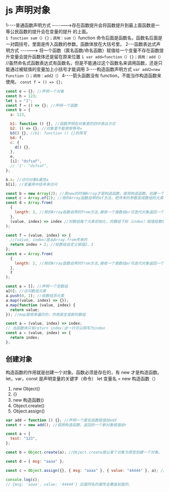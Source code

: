 # js 声明对象

1----普通函数声明⽅式 ------->存在函数提升会将函数提升到最上⾯函数是⼀等公民函数的提升会在变量的提升
的上⾯。
`1 function sum（）{}；调⽤：sum（）`function 命令后面是函数名，函数名后面是一对圆括号，里面是传入函数的参数。函数体放在大括号里。
2---函数表达式声明⽅式 ------> 将⼀个函数（匿名函数/命名函数）赋值给⼀个变量不存在函数提升变量会提升函数体还是留在原来位置
`1 var add=function（）{}；调⽤：add（）` //虽然命名式函数表达式有函数名，但是不能通过这个函数名来调⽤函数，还是只能通过被赋值的变量加上⼩括号才能调⽤
3----构造函数声明⽅式
`var add2=new Function（）；调⽤：add2（）`
4----箭头函数没有 function，不能当作构造函数来使用。
`const f = () => {};`

```js
const e = {}; //声明一个对象
const h = 123;
let i = "1";
const f = () => {}; //声明一个函数
const b = {
  a: 123,

  b1: function () {}, //函数声明在对象里的四中表达方式
  b2: () => {}, //对象里不能使用等号=
  b3() {}, //b1: function () {}的简写
  b4: f,
  c: {
    d() {},
  },
  e,
  [i]: "dsfsaf",
  // '1': "dsfsaf",
};

b.a; //访问对象b属性a
b[i]; //变量用中括号来访问
```

```js
const b = new Array(2); //用new的时候Array才是构造函数，使用构造函数，创建一个数组，构造函数传的参数2是数组长度
const c = Array.of(2); //用的Array函数自带的of方法，把传来的参数变成数组的元素，所以c数组长度为1，第一个元素是2
const d = Array.from(
  {
    length: 2, //用的Array函数自带的from方法,接收一个类数组or可迭代对象返回一个新的数组
  },
  (value, index) => index //对数组每个元素初始化，将数组下标（index）赋值给数组[0,1]，如果指定了该参数，新数组中的每个元素会执行该回调函数。
);

const f = (value, index) => {
  //(value, index)是从Array.from传来的
  return index + 2; //给数组自定义赋值2，3
};
const e = Array.from(
  {
    length: 2, //用的Array函数自带的from方法,接收一个类数组or可迭代对象返回一个新的数组
  },
  f
);

const a = []; //声明一个空数组
a[0]; //访问数组元素
a.push(0, 1); //给数组添元素
a.map((value, index) => {});
a.map(function (value, index) {
  return value;
}); //map是用来遍历的，作用是生成新的数组
```

```js
const a = (value, index) => index;
// 当函数体只有return index;这一行可以简写为index
const a = (value, index) => {
  return index;
};
```

## 创建对象

构造函数的作用就是创建一个对象。函数必须是存在的，有 new 才是构造函数。
let，var，const 是声明变量的关键字（命令）
let 变量名 = new 构造函数（）

1. new Object()
2. {}
3. new 构造函数()
4. Object.create()
5. Object.assign()

```js
var add = function () {}; //声明一个匿名函数赋值给add
const r = new add(); //调用构造函数，返回的一个新对象赋值给r

const a = {
  test: "123",
};

const b = Object.create(a); //Object.create是以某个对象为原型创建一个对象。

const d = { msg: "aaaa" };

const c = Object.assign({}, { msg: "aaaa" }, { value: "44444" }, a); //Object.create是以某个对象为基础创建一个对象。

console.log(c);
// {msg: 'aaaa', value: '44444'} 后面同名的属性会覆盖前面的。
```
